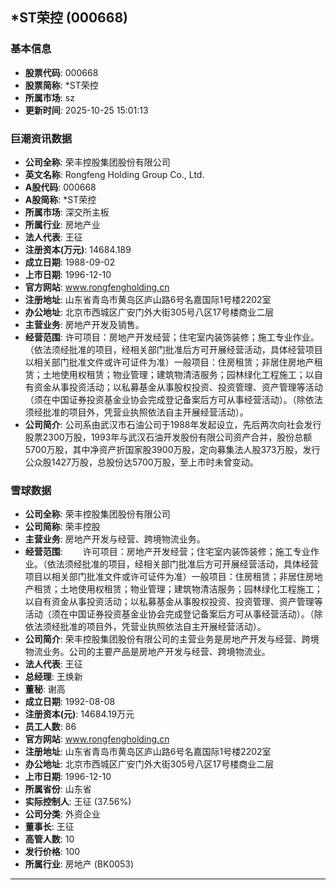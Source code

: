 ## *ST荣控 (000668)

### 基本信息

- **股票代码**: 000668
- **股票简称**: *ST荣控
- **所属市场**: sz
- **更新时间**: 2025-10-25 15:01:13

### 巨潮资讯数据

- **公司全称**: 荣丰控股集团股份有限公司
- **英文名称**: Rongfeng Holding Group Co., Ltd.
- **A股代码**: 000668
- **A股简称**: *ST荣控
- **所属市场**: 深交所主板
- **所属行业**: 房地产业
- **法人代表**: 王征
- **注册资本(万元)**: 14684.189
- **成立日期**: 1988-09-02
- **上市日期**: 1996-12-10
- **官方网站**: www.rongfengholding.cn
- **注册地址**: 山东省青岛市黄岛区庐山路6号名嘉国际1号楼2202室
- **办公地址**: 北京市西城区广安门外大街305号八区17号楼商业二层
- **主营业务**: 房地产开发及销售。
- **经营范围**: 许可项目：房地产开发经营；住宅室内装饰装修；施工专业作业。（依法须经批准的项目，经相关部门批准后方可开展经营活动，具体经营项目以相关部门批准文件或许可证件为准）一般项目：住房租赁；非居住房地产租赁；土地使用权租赁；物业管理；建筑物清洁服务；园林绿化工程施工；以自有资金从事投资活动；以私募基金从事股权投资、投资管理、资产管理等活动（须在中国证券投资基金业协会完成登记备案后方可从事经营活动）。（除依法须经批准的项目外，凭营业执照依法自主开展经营活动）。
- **公司简介**: 公司系由武汉市石油公司于1988年发起设立，先后两次向社会发行股票2300万股，1993年与武汉石油开发股份有限公司资产合并，股份总额5700万股，其中净资产折国家股3900万股，定向募集法人股373万股，发行公众股1427万股，总股份达5700万股，至上市时未曾变动。

### 雪球数据

- **公司全称**: 荣丰控股集团股份有限公司
- **公司简称**: 荣丰控股
- **主营业务**: 房地产开发与经营、跨境物流业务。
- **经营范围**: 　　许可项目：房地产开发经营；住宅室内装饰装修；施工专业作业。（依法须经批准的项目，经相关部门批准后方可开展经营活动，具体经营项目以相关部门批准文件或许可证件为准）一般项目：住房租赁；非居住房地产租赁；土地使用权租赁；物业管理；建筑物清洁服务；园林绿化工程施工；以自有资金从事投资活动；以私募基金从事股权投资、投资管理、资产管理等活动（须在中国证券投资基金业协会完成登记备案后方可从事经营活动）。（除依法须经批准的项目外，凭营业执照依法自主开展经营活动）。
- **公司简介**: 荣丰控股集团股份有限公司的主营业务是房地产开发与经营、跨境物流业务。公司的主要产品是房地产开发与经营、跨境物流业。
- **法人代表**: 王征
- **总经理**: 王焕新
- **董秘**: 谢高
- **成立日期**: 1992-08-08
- **注册资本(元)**: 14684.19万元
- **员工人数**: 86
- **官方网站**: www.rongfengholding.cn
- **注册地址**: 山东省青岛市黄岛区庐山路6号名嘉国际1号楼2202室
- **办公地址**: 北京市西城区广安门外大街305号八区17号楼商业二层
- **上市日期**: 1996-12-10
- **所属省份**: 山东省
- **实际控制人**: 王征 (37.56%)
- **公司分类**: 外资企业
- **董事长**: 王征
- **高管人数**: 10
- **发行价格**: 100
- **所属行业**: 房地产 (BK0053)

---